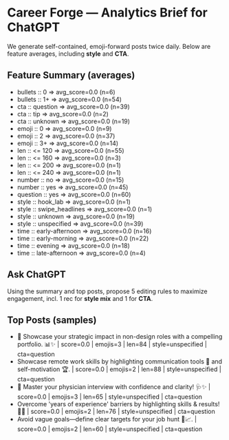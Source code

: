 # Career Forge — Analytics Brief for ChatGPT

We generate self-contained, emoji-forward posts twice daily. Below are feature averages, including **style** and **CTA**.

## Feature Summary (averages)

- bullets :: 0 => avg_score=0.0 (n=6)
- bullets :: 1+ => avg_score=0.0 (n=54)
- cta :: question => avg_score=0.0 (n=39)
- cta :: tip => avg_score=0.0 (n=2)
- cta :: unknown => avg_score=0.0 (n=19)
- emoji :: 0 => avg_score=0.0 (n=9)
- emoji :: 2 => avg_score=0.0 (n=37)
- emoji :: 3+ => avg_score=0.0 (n=14)
- len :: <= 120 => avg_score=0.0 (n=55)
- len :: <= 160 => avg_score=0.0 (n=3)
- len :: <= 200 => avg_score=0.0 (n=1)
- len :: <= 240 => avg_score=0.0 (n=1)
- number :: no => avg_score=0.0 (n=15)
- number :: yes => avg_score=0.0 (n=45)
- question :: yes => avg_score=0.0 (n=60)
- style :: hook_lab => avg_score=0.0 (n=1)
- style :: swipe_headlines => avg_score=0.0 (n=1)
- style :: unknown => avg_score=0.0 (n=19)
- style :: unspecified => avg_score=0.0 (n=39)
- time :: early-afternoon => avg_score=0.0 (n=16)
- time :: early-morning => avg_score=0.0 (n=22)
- time :: evening => avg_score=0.0 (n=18)
- time :: late-afternoon => avg_score=0.0 (n=4)

## Ask ChatGPT

Using the summary and top posts, propose 5 editing rules to maximize engagement, incl. 1 rec for **style mix** and 1 for **CTA**.

## Top Posts (samples)

- 🧠 Showcase your strategic impact in non-design roles with a compelling portfolio. 📊✨  | score=0.0 | emojis=3 | len=84 | style=unspecified | cta=question
- Showcase remote work skills by highlighting communication tools 🎯 and self-motivation 🏆.  | score=0.0 | emojis=2 | len=88 | style=unspecified | cta=question
- 🎯 Master your physician interview with confidence and clarity! 🩺✨  | score=0.0 | emojis=3 | len=65 | style=unspecified | cta=question
- Overcome 'years of experience' barriers by highlighting skills & results! 🚀💼  | score=0.0 | emojis=2 | len=76 | style=unspecified | cta=question
- Avoid vague goals—define clear targets for your job hunt 🎯📈.  | score=0.0 | emojis=2 | len=60 | style=unspecified | cta=question